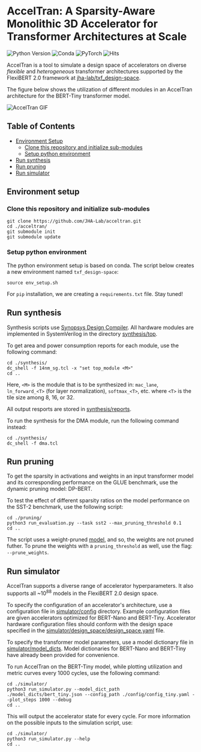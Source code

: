 # AccelTran: A Sparsity-Aware Monolithic 3D Accelerator for Transformer Architectures at Scale

![Python Version](https://img.shields.io/badge/python-v3.6%20%7C%20v3.7%20%7C%20v3.8-blue)
![Conda](https://img.shields.io/badge/conda%7Cconda--forge-v4.8.3-blue)
![PyTorch](https://img.shields.io/badge/pytorch-v1.8.1-e74a2b)
![Hits](https://hits.seeyoufarm.com/api/count/incr/badge.svg?url=https%3A%2F%2Fgithub.com%2FJHA-Lab%2Facceltran&count_bg=%2379C83D&title_bg=%23555555&icon=&icon_color=%23E7E7E7&title=hits&edge_flat=false)

AccelTran is a tool to simulate a design space of accelerators on diverse *flexible* and *heterogeneous* transformer architectures supported by the FlexiBERT 2.0 framework at [jha-lab/txf_design-space](https://github.com/JHA-Lab/txf_design-space). 

The figure below shows the utilization of different modules in an AccelTran architecture for the BERT-Tiny transformer model.

![AccelTran GIF](https://github.com/JHA-Lab/acceltran/blob/main/simulator/figures/bert_tiny.gif)

## Table of Contents
- [Environment Setup](#environment-setup)
  - [Clone this repository and initialize sub-modules](#clone-this-repository-and-initialize-sub-modules)
  - [Setup python environment](#setup-python-environment)
- [Run synthesis](#run-synthesis)
- [Run pruning](#run-pruning)
- [Run simulator](#run-simulator)

## Environment setup

### Clone this repository and initialize sub-modules

```shell
git clone https://github.com/JHA-Lab/acceltran.git
cd ./acceltran/
git submodule init
git submodule update
```

### Setup python environment  

The python environment setup is based on conda. The script below creates a new environment named `txf_design-space`:
```shell
source env_setup.sh
```
For `pip` installation, we are creating a `requirements.txt` file. Stay tuned!

## Run synthesis

Synthesis scripts use [Synopsys Design Compiler](https://www.synopsys.com/implementation-and-signoff/rtl-synthesis-test/dc-ultra.html). All hardware modules are implemented in SystemVerilog in the directory [synthesis/top](https://github.com/JHA-Lab/acceltran/tree/main/synthesis/top). 

To get area and power consumption reports for each module, use the following command:
```shell
cd ./synthesis/
dc_shell -f 14nm_sg.tcl -x "set top_module <M>"
cd ..
```
Here, `<M>` is the module that is to be synthesized in: `mac_lane`, `ln_forward_<T>` (for layer normalization), `softmax_<T>`, etc. where `<T>` is the tile size among 8, 16, or 32.

All output resports are stored in [synthesis/reports](https://github.com/JHA-Lab/acceltran/tree/main/synthesis/reports). 

To run the synthesis for the DMA module, run the following command instead:
```shell
cd ./synthesis/
dc_shell -f dma.tcl 
```

## Run pruning

To get the sparsity in activations and weights in an input transformer model and its corresponding performance on the GLUE benchmark, use the dynamic pruning model: DP-BERT. 

To test the effect of different sparsity ratios on the model performance on the SST-2 benchmark, use the following script:
```shell
cd ./pruning/
python3 run_evaluation.py --task sst2 --max_pruning_threshold 0.1
cd ..
```
The script uses a weight-pruned [model](https://huggingface.co/echarlaix/bert-base-uncased-sst2-acc91.1-d37-hybrid), and so, the weights are not pruned futher. To prune the weights with a `pruning_threshold` as well, use the flag: `--prune_weights`.

## Run simulator

AccelTran supports a diverse range of accelerator hyperparameters. It also supports all \~10<sup>88</sup> models in the FlexiBERT 2.0 design space.

To specify the configuration of an accelerator's architecture, use a configuration file in [simulator/config](https://github.com/JHA-Lab/acceltran/tree/main/simulator/config) directory. Example configuration files are given accelerators optimized for BERT-Nano and BERT-Tiny. Accelerator hardware configuration files should conform with the design space specified in the [simulator/design_space/design_space.yaml](https://github.com/JHA-Lab/acceltran/blob/main/simulator/design_space/design_space.yaml) file.

To specify the transformer model parameters, use a model dictionary file in [simulator/model_dicts](https://github.com/JHA-Lab/acceltran/tree/main/simulator/model_dicts). Model dictionaries for BERT-Nano and BERT-Tiny have already been provided for convenience.

To run AccelTran on the BERT-Tiny model, while plotting utilization and metric curves every 1000 cycles, use the following command:
```shell
cd ./simulator/
python3 run_simulator.py --model_dict_path ./model_dicts/bert_tiny.json --config_path ./config/config_tiny.yaml --plot_steps 1000 --debug
cd ..
```

This will output the accelerator state for every cycle. For more information on the possible inputs to the simulation script, use:
```shell
cd ./simulator/
python3 run_simulator.py --help
cd ..
```
